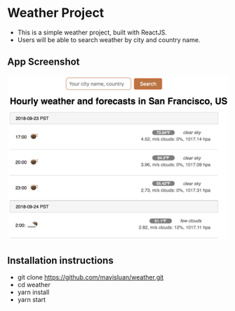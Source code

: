 # Weather Project

- This is a simple weather project, built with ReactJS.
- Users will be able to search weather by city and country name.


## App Screenshot

<img src='src/screenshot.png' width='600'>


## Installation instructions

- git clone https://github.com/mavisluan/weather.git
- cd weather
- yarn install
- yarn start

